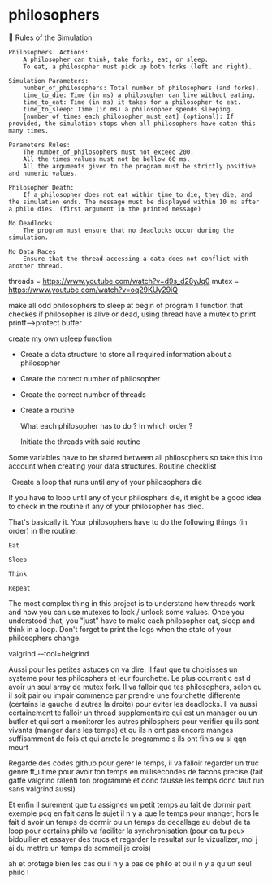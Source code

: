 # philosophers

📜 Rules of the Simulation

    Philosophers' Actions:
        A philosopher can think, take forks, eat, or sleep.
        To eat, a philosopher must pick up both forks (left and right).

    Simulation Parameters:
        number_of_philosophers: Total number of philosophers (and forks).
        time_to_die: Time (in ms) a philosopher can live without eating.
        time_to_eat: Time (in ms) it takes for a philosopher to eat.
        time_to_sleep: Time (in ms) a philosopher spends sleeping.
        [number_of_times_each_philosopher_must_eat] (optional): If provided, the simulation stops when all philosophers have eaten this many times.

    Parameters Rules:
        The number_of_philosophers must not exceed 200.
        All the times values must not be bellow 60 ms.
        All the arguments given to the program must be strictly positive and numeric values.

    Philosopher Death:
        If a philosopher does not eat within time_to_die, they die, and the simulation ends. The message must be displayed within 10 ms after a philo dies. (first argument in the printed message)

    No Deadlocks:
        The program must ensure that no deadlocks occur during the simulation.

    No Data Races
        Ensure that the thread accessing a data does not conflict with another thread.



threads = https://www.youtube.com/watch?v=d9s_d28yJq0
mutex = https://www.youtube.com/watch?v=oq29KUy29iQ

make all odd philosophers to sleep at begin of program
1 function that checkes if philosopher is alive or dead, using thread
have a mutex to print printf-->protect buffer

create my own usleep function

- Create a data structure to store all required information about a philosopher

- Create the correct number of philosopher

- Create the correct number of threads

- Create a routine

    What each philosopher has to do ? In which order ?

    Initiate the threads with said routine

Some variables have to be shared between all philosophers so take this into account when creating your data structures.
Routine checklist

   -Create a loop that runs until any of your philosophers die

If you have to loop until any of your philosphers die, it might be a good idea to check in the routine if any of your philosopher has died.

That's basically it. Your philosophers have to do the following things (in order) in the routine.

    Eat

    Sleep

    Think

    Repeat

The most complex thing in this project is to understand how threads work and how you can use mutexes to lock / unlock some values. Once you understood that, you "just" have to make each philosopher eat, sleep and think in a loop. Don't forget to print the logs when the state of your philosophers change.



 valgrind --tool=helgrind 

 Aussi pour les petites astuces on va dire. Il faut que tu choisisses un systeme pour tes philosphers et leur fourchette. Le plus courrant c est d avoir un seul array de mutex fork. Il va falloir que tes philosophers, selon qu il soit pair ou impair commence par prendre une fourchette differente (certains la gauche d autres la droite) pour eviter les deadlocks. Il va aussi certainement te falloir un thread supplementaire qui est un manager ou un butler et qui sert a monitorer les autres philosphers pour verifier qu ils sont vivants (manger dans les temps) et qu ils n ont pas encore manges suffisamment de fois et qui arrete le programme s ils ont finis ou si qqn meurt

Regarde des codes github pour gerer le temps, il va falloir regarder un truc genre ft_utime pour avoir ton temps en millisecondes de facons precise (fait gaffe valgrind ralenti ton programme et donc fausse les temps donc faut run sans valgrind aussi)

Et enfin il surement que tu assignes un petit temps au fait de dormir part exemple pcq en fait dans le sujet il n y a que le temps pour manger, hors le fait d avoir un temps de dormir ou un temps de decallage au debut de ta loop pour certains philo va faciliter la synchronisation (pour ca tu peux bidouiller et essayer des trucs et regarder le resultat sur le vizualizer, moi j ai du mettre un temps de sommeil je crois)

ah et  protege bien les cas ou il n y a pas de philo et ou il n y a qu un seul philo !
